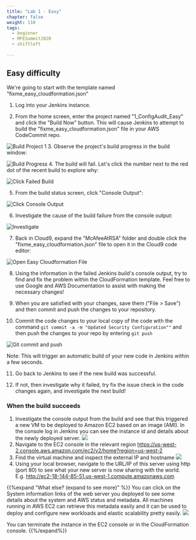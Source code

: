 ```yaml
---
title: "Lab 1 - Easy"
chapter: false
weight: 110
tags:
  - beginner
  - MFESummit2020
  - shiftleft
  
---
```

## Easy difficulty
We're going to start with the template named "fixme_easy_cloudformation.json"

1. Log into your Jenkins instance.

2. From the home screen, enter the project named "1_ConfigAudit_Easy" and click the "Build Now" button.  This will cause Jenkins to attempt to build the "fixme_easy_cloudformation.json" file in your AWS CodeCommit repo.

  ![Build Project 1](/images/mfe/buildproject1.png?classes=border,shadow)
3. Observe the project's build progress in the build window:

  ![Build Progress](/images/mfe/buildprogress.png?classes=border,shadow)
4.  The build will fail.  Let's click the number next to the red dot of the recent build to explore why:

  ![Click Failed Build](/images/mfe/clickfailedbuild.png?classes=border,shadow)

5.  From the build status screen, click "Console Output":

  ![Click Console Output](/images/mfe/project1clickconsoleoutput.png?classes=border,shadow)

6.  Investigate the cause of the build failure from the console output:

  ![Investigate](/images/mfe/project1consoleoutput.png?classes=border,shadow)

7.  Back in Cloud9, expand the "McAfeeAtRSA" folder and double click the "fixme_easy_cloudformation.json" file to open it in the Cloud9 code editor:

  ![Open Easy Cloudformation File](/images/mfe/openeasycloudform.png?classes=border,shadow)

8.  Using the information in the failed Jenkins build's console output, try to find and fix the problem within the CloudFormation template.  Feel free to use Google and AWS Documentation to assist with making the necessary changes! 

9.  When you are satisfied with your changes, save them ("File > Save") and then commit and push the changes to your repository.

10. Commit the code changes to your local copy of the code with the command ``git commit -a -m "Updated Security Configuration""`` and then push the changes to your repo by entering ``git push``

  ![Git commit and push](/images/mfe/gitcommitpush.png?classes=border,shadow)

  Note: This will trigger an automatic build of your new code in Jenkins within a few seconds.

11. Go back to Jenkins to see if the new build was successful.

12. If not, then investigate why it failed, try fix the issue check in the code changes again, and investigate the next build!

### When the build succeeds
1.  Investigate the console output from the build and see that this triggered a new VM to be deployed to Amazon EC2 based on an image (AMI). In the console log in Jenkins you can see the instance id and details about the newly deployed server.
  ![](/images/mfe/goodbuild.png?classes=border,shadow)
2.  Navigate to the EC2 console in the relevant region 
  https://us-west-2.console.aws.amazon.com/ec2/v2/home?region=us-west-2
3.  Find the virtual machine and inspect the external IP and hostname
  ![](/images/mfe/gethostname.png?classes=border,shadow)
4.  Using your local browser, navigate to the URL/IP of this server using http (port 80) to see what your new server is now sharing with the world. E.g. http://ec2-18-144-85-51.us-west-1.compute.amazonaws.com

{{%expand "What else? (expand to see more)" %}}
You can click on the System information links of the web server you deployed to see some details about the system and AWS status and metadata. All machines running in AWS EC2 can retrieve this metadata easily and it can be used to deploy and configure new workloads and elastic scalability pretty easily.
![](/images/mfe/workloadaddtlinfo.png?classes=border,shadow)

You can terminate the instance in the EC2 console or in the CloudFormation console. 
{{%/expand%}}
